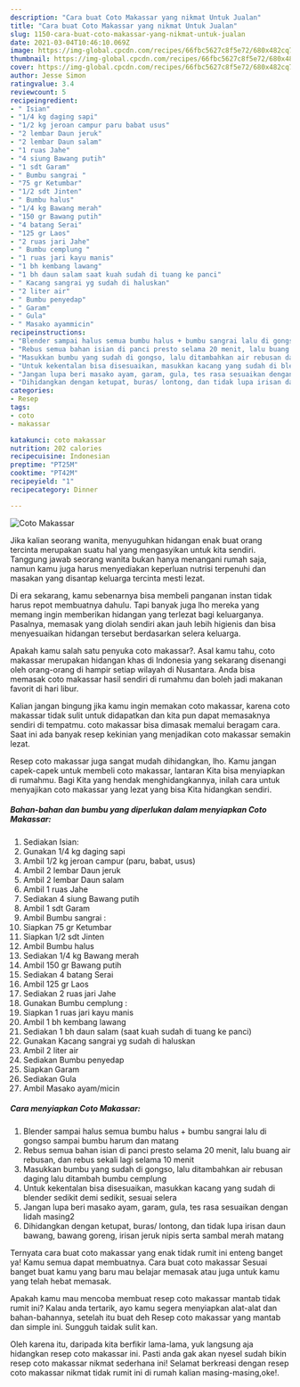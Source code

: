 ```yaml
---
description: "Cara buat Coto Makassar yang nikmat Untuk Jualan"
title: "Cara buat Coto Makassar yang nikmat Untuk Jualan"
slug: 1150-cara-buat-coto-makassar-yang-nikmat-untuk-jualan
date: 2021-03-04T10:46:10.069Z
image: https://img-global.cpcdn.com/recipes/66fbc5627c8f5e72/680x482cq70/coto-makassar-foto-resep-utama.jpg
thumbnail: https://img-global.cpcdn.com/recipes/66fbc5627c8f5e72/680x482cq70/coto-makassar-foto-resep-utama.jpg
cover: https://img-global.cpcdn.com/recipes/66fbc5627c8f5e72/680x482cq70/coto-makassar-foto-resep-utama.jpg
author: Jesse Simon
ratingvalue: 3.4
reviewcount: 5
recipeingredient:
- " Isian"
- "1/4 kg daging sapi"
- "1/2 kg jeroan campur paru babat usus"
- "2 lembar Daun jeruk"
- "2 lembar Daun salam"
- "1 ruas Jahe"
- "4 siung Bawang putih"
- "1 sdt Garam"
- " Bumbu sangrai "
- "75 gr Ketumbar"
- "1/2 sdt Jinten"
- " Bumbu halus"
- "1/4 kg Bawang merah"
- "150 gr Bawang putih"
- "4 batang Serai"
- "125 gr Laos"
- "2 ruas jari Jahe"
- " Bumbu cemplung "
- "1 ruas jari kayu manis"
- "1 bh kembang lawang"
- "1 bh daun salam saat kuah sudah di tuang ke panci"
- " Kacang sangrai yg sudah di haluskan"
- "2 liter air"
- " Bumbu penyedap"
- " Garam"
- " Gula"
- " Masako ayammicin"
recipeinstructions:
- "Blender sampai halus semua bumbu halus + bumbu sangrai lalu di gongso sampai bumbu harum dan matang"
- "Rebus semua bahan isian di panci presto selama 20 menit, lalu buang air rebusan, dan rebus sekali lagi selama 10 menit"
- "Masukkan bumbu yang sudah di gongso, lalu ditambahkan air rebusan daging lalu ditambah bumbu cemplung"
- "Untuk kekentalan bisa disesuaikan, masukkan kacang yang sudah di blender sedikit demi sedikit, sesuai selera"
- "Jangan lupa beri masako ayam, garam, gula, tes rasa sesuaikan dengan lidah masing2"
- "Dihidangkan dengan ketupat, buras/ lontong, dan tidak lupa irisan daun bawang, bawang goreng, irisan jeruk nipis serta sambal merah matang"
categories:
- Resep
tags:
- coto
- makassar

katakunci: coto makassar 
nutrition: 202 calories
recipecuisine: Indonesian
preptime: "PT25M"
cooktime: "PT42M"
recipeyield: "1"
recipecategory: Dinner

---
```



![Coto Makassar](https://img-global.cpcdn.com/recipes/66fbc5627c8f5e72/680x482cq70/coto-makassar-foto-resep-utama.jpg)

Jika kalian seorang wanita, menyuguhkan hidangan enak buat orang tercinta merupakan suatu hal yang mengasyikan untuk kita sendiri. Tanggung jawab seorang  wanita bukan hanya menangani rumah saja, namun kamu juga harus menyediakan keperluan nutrisi terpenuhi dan masakan yang disantap keluarga tercinta mesti lezat.

Di era  sekarang, kamu sebenarnya bisa membeli panganan instan tidak harus repot membuatnya dahulu. Tapi banyak juga lho mereka yang memang ingin memberikan hidangan yang terlezat bagi keluarganya. Pasalnya, memasak yang diolah sendiri akan jauh lebih higienis dan bisa menyesuaikan hidangan tersebut berdasarkan selera keluarga. 



Apakah kamu salah satu penyuka coto makassar?. Asal kamu tahu, coto makassar merupakan hidangan khas di Indonesia yang sekarang disenangi oleh orang-orang di hampir setiap wilayah di Nusantara. Anda bisa memasak coto makassar hasil sendiri di rumahmu dan boleh jadi makanan favorit di hari libur.

Kalian jangan bingung jika kamu ingin memakan coto makassar, karena coto makassar tidak sulit untuk didapatkan dan kita pun dapat memasaknya sendiri di tempatmu. coto makassar bisa dimasak memalui beragam cara. Saat ini ada banyak resep kekinian yang menjadikan coto makassar semakin lezat.

Resep coto makassar juga sangat mudah dihidangkan, lho. Kamu jangan capek-capek untuk membeli coto makassar, lantaran Kita bisa menyiapkan di rumahmu. Bagi Kita yang hendak menghidangkannya, inilah cara untuk menyajikan coto makassar yang lezat yang bisa Kita hidangkan sendiri.

<!--inarticleads1-->

##### Bahan-bahan dan bumbu yang diperlukan dalam menyiapkan Coto Makassar:

1. Sediakan  Isian:
1. Gunakan 1/4 kg daging sapi
1. Ambil 1/2 kg jeroan campur (paru, babat, usus)
1. Ambil 2 lembar Daun jeruk
1. Ambil 2 lembar Daun salam
1. Ambil 1 ruas Jahe
1. Sediakan 4 siung Bawang putih
1. Ambil 1 sdt Garam
1. Ambil  Bumbu sangrai :
1. Siapkan 75 gr Ketumbar
1. Siapkan 1/2 sdt Jinten
1. Ambil  Bumbu halus
1. Sediakan 1/4 kg Bawang merah
1. Ambil 150 gr Bawang putih
1. Sediakan 4 batang Serai
1. Ambil 125 gr Laos
1. Sediakan 2 ruas jari Jahe
1. Gunakan  Bumbu cemplung :
1. Siapkan 1 ruas jari kayu manis
1. Ambil 1 bh kembang lawang
1. Sediakan 1 bh daun salam (saat kuah sudah di tuang ke panci)
1. Gunakan  Kacang sangrai yg sudah di haluskan
1. Ambil 2 liter air
1. Sediakan  Bumbu penyedap
1. Siapkan  Garam
1. Sediakan  Gula
1. Ambil  Masako ayam/micin




<!--inarticleads2-->

##### Cara menyiapkan Coto Makassar:

1. Blender sampai halus semua bumbu halus + bumbu sangrai lalu di gongso sampai bumbu harum dan matang
1. Rebus semua bahan isian di panci presto selama 20 menit, lalu buang air rebusan, dan rebus sekali lagi selama 10 menit
1. Masukkan bumbu yang sudah di gongso, lalu ditambahkan air rebusan daging lalu ditambah bumbu cemplung
1. Untuk kekentalan bisa disesuaikan, masukkan kacang yang sudah di blender sedikit demi sedikit, sesuai selera
1. Jangan lupa beri masako ayam, garam, gula, tes rasa sesuaikan dengan lidah masing2
1. Dihidangkan dengan ketupat, buras/ lontong, dan tidak lupa irisan daun bawang, bawang goreng, irisan jeruk nipis serta sambal merah matang




Ternyata cara buat coto makassar yang enak tidak rumit ini enteng banget ya! Kamu semua dapat membuatnya. Cara buat coto makassar Sesuai banget buat kamu yang baru mau belajar memasak atau juga untuk kamu yang telah hebat memasak.

Apakah kamu mau mencoba membuat resep coto makassar mantab tidak rumit ini? Kalau anda tertarik, ayo kamu segera menyiapkan alat-alat dan bahan-bahannya, setelah itu buat deh Resep coto makassar yang mantab dan simple ini. Sungguh taidak sulit kan. 

Oleh karena itu, daripada kita berfikir lama-lama, yuk langsung aja hidangkan resep coto makassar ini. Pasti anda gak akan nyesel sudah bikin resep coto makassar nikmat sederhana ini! Selamat berkreasi dengan resep coto makassar nikmat tidak rumit ini di rumah kalian masing-masing,oke!.

